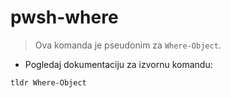 # pwsh-where

> Ova komanda je pseudonim za `Where-Object`.

- Pogledaj dokumentaciju za izvornu komandu:

`tldr Where-Object`

